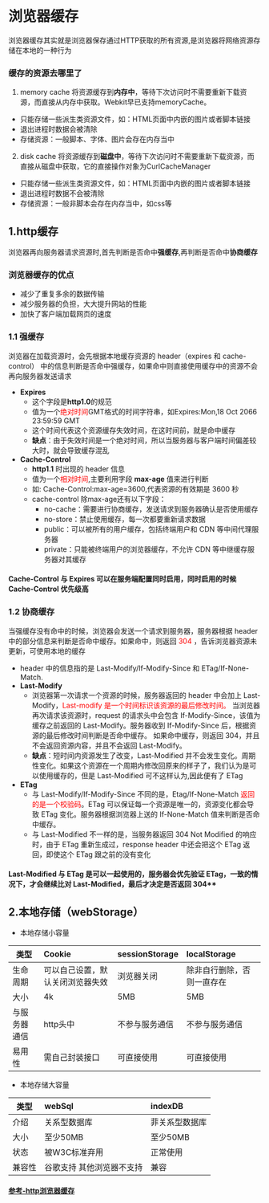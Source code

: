 # 浏览器缓存
浏览器缓存其实就是浏览器保存通过HTTP获取的所有资源,是浏览器将网络资源存储在本地的一种行为  
### 缓存的资源去哪里了
1. memory cache
将资源缓存到**内存中**，等待下次访问时不需要重新下载资源，而直接从内存中获取。Webkit早已支持memoryCache。
* 只能存储一些派生类资源文件，如：HTML页面中内嵌的图片或者脚本链接
* 退出进程时数据会被清除
* 存储资源：一般脚本、字体、图片会存在内存当中
2. disk cache
将资源缓存到**磁盘中**，等待下次访问时不需要重新下载资源，而直接从磁盘中获取，它的直接操作对象为CurlCacheManager
* 只能存储一些派生类资源文件，如：HTML页面中内嵌的图片或者脚本链接
* 退出进程时数据不会被清除
* 存储资源：一般非脚本会存在内存当中，如css等
## 1.http缓存
浏览器再向服务器请求资源时,首先判断是否命中**强缓存**,再判断是否命中**协商缓存**
### 浏览器缓存的优点
* 减少了重复多余的数据传输
* 减少服务器的负担，大大提升网站的性能
* 加快了客户端加载网页的速度
### 1.1 强缓存
浏览器在加载资源时，会先根据本地缓存资源的 header（expires 和 cache-control） 中的信息判断是否命中强缓存，如果命中则直接使用缓存中的资源不会再向服务器发送请求
* **Expires**
    * 这个字段是**http1.0**的规范
    * 值为一个<font color=red>绝对时间</font>GMT格式的时间字符串，如Expires:Mon,18 Oct 2066 23:59:59 GMT
    * 这个时间代表这个资源缓存失效时间，在这时间前，就是命中缓存  
    * **缺点**：由于失效时间是一个绝对时间，所以当服务器与客户端时间偏差较大时，就会导致缓存混乱
* **Cache-Control**
    * **http1.1** 时出现的 header 信息
    * 值为一个<font color=red>相对时间</font>,主要利用字段 **max-age** 值来进行判断
    * 如: Cache-Control:max-age=3600,代表资源的有效期是 3600 秒
    * cache-control 除max-age还有以下字段：
        * no-cache：需要进行协商缓存，发送请求到服务器确认是否使用缓存
        * no-store：禁止使用缓存，每一次都要重新请求数据
        * public：可以被所有的用户缓存，包括终端用户和 CDN 等中间代理服务器
        * private：只能被终端用户的浏览器缓存，不允许 CDN 等中继缓存服务器对其缓存  
#### Cache-Control 与 Expires 可以在服务端配置同时启用，同时启用的时候 Cache-Control 优先级高
### 1.2 协商缓存
当强缓存没有命中的时候，浏览器会发送一个请求到服务器，服务器根据 header 中的部分信息来判断是否命中缓存。如果命中，则返回<font color=red> 304 </font>，告诉浏览器资源未更新，可使用本地的缓存
* header 中的信息指的是 Last-Modify/If-Modify-Since 和 ETag/If-None-Match.
* **Last-Modify**
    * 浏览器第一次请求一个资源的时候，服务器返回的 header 中会加上 Last-Modify，<font color=red>Last-modify 是一个时间标识该资源的最后修改时间。</font>
      当浏览器再次请求该资源时，request 的请求头中会包含 If-Modify-Since，该值为缓存之前返回的 Last-Modify。服务器收到 If-Modify-Since 后，根据资源的最后修改时间判断是否命中缓存。
      如果命中缓存，则返回 304，并且不会返回资源内容，并且不会返回 Last-Modify。
    * **缺点**：短时间内资源发生了改变，Last-Modified 并不会发生变化。周期性变化。如果这个资源在一个周期内修改回原来的样子了，我们认为是可以使用缓存的，但是 Last-Modified 可不这样认为,因此便有了 ETag
* **ETag**
    * 与 Last-Modify/If-Modify-Since 不同的是，Etag/If-None-Match <font color=red>返回的是一个校验码</font>。ETag 可以保证每一个资源是唯一的，资源变化都会导致 ETag 变化。服务器根据浏览器上送的 If-None-Match 值来判断是否命中缓存。
    * 与 Last-Modified 不一样的是，当服务器返回 304 Not Modified 的响应时，由于 ETag 重新生成过，response header 中还会把这个 ETag 返回，即使这个 ETag 跟之前的没有变化
#### Last-Modified 与 ETag 是可以一起使用的，服务器会优先验证 ETag，一致的情况下，才会继续比对 Last-Modified，最后才决定是否返回 304**

## 2.本地存储（webStorage）
* 本地存储小容量

类型|Cookie|sessionStorage|localStorage
--|:--|:--|:--|
生命周期|可以自己设置，默认关闭浏览器失效|浏览器关闭|除非自行删除，否则一直存在
大小|4k|5MB|5MB
与服务器通信|http头中|不参与服务通信|不参与服务通信
易用性|需自己封装接口|可直接使用|可直接使用
* 本地存储大容量

类型|webSql|indexDB
--|:--|:--|
介绍|关系型数据库|菲关系型数据库
大小|至少50MB|至少50MB
状态|被W3C标准弃用|正常使用
兼容性|谷歌支持  其他浏览器不支持|兼容

#### [参考-http浏览器缓存](https://segmentfault.com/a/1190000017962411)
